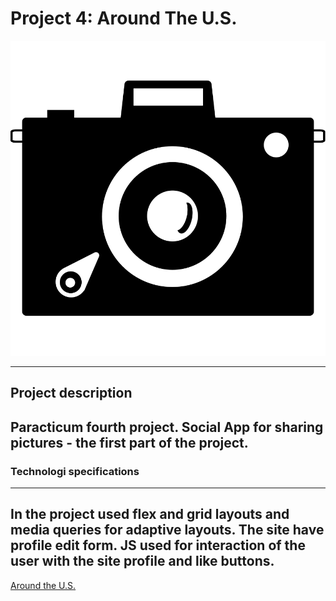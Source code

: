 # Project 4: Around The U.S.

![Page Logo](images/icon.svg) 

***

## Project description

Paracticum fourth project. Social App for sharing pictures - the first part of the project.
---

###  Technologi specifications
---

In the project used flex and grid layouts and media queries for adaptive layouts.
The site have profile edit form. JS used for interaction of the user with the site profile and like buttons.
---

[Around the U.S.](https://arrakturil.github.io/Around-the-U.S./)

